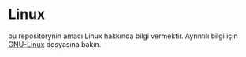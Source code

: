 # **Linux**
bu repositorynin amacı Linux hakkında bilgi vermektir. Ayrıntılı bilgi için  [GNU-Linux](GNU-Linux.md) dosyasına bakın.
